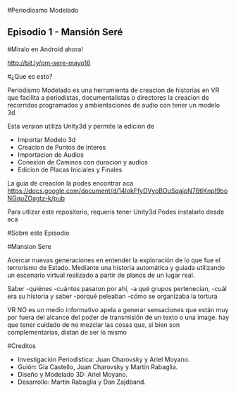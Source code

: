 #Periodiosmo Modelado
## Episodio 1 - Mansión Seré 

#Miralo en Android ahora!

http://bit.ly/pm-sere-mayo16 


#¿Que es esto?

Periodismo Modelado es una herramienta de creacion de 
historias en VR que facilita a periodistas, documentalistas o directores la creacion de recorridos programados y ambientaciones de audio con tener un modelo 3d.

Esta version utiliza Unity3d y permite la edicion de
- Importar Modelo 3d
- Creacion de Puntos de Interes
- Importacion de Audios
- Conexion de Caminos con duracion y audios
- Edicion de Placas Iniciales y Finales

La guia de creacion la podes encontrar aca
https://docs.google.com/document/d/14IokFfyDVyoBOuSqajpN76tIKnpI9boNGquZOagtz-k/pub 



Para utlizar este repositorio, requeris tener Unity3d
Podes instalarlo desde aca



#Sobre este Episodio

#Mansion Sere 

Acercar nuevas generaciones en entender la exploración de lo que fue el terrorismo de Estado. Mediante una historia automática y guiada utilizando  un escenario virtual realizado a partir de planos de un lugar real.

Saber 
-quiénes 
-cuántos pasaron por ahí,
-a qué grupos pertenecían, 
-cuál era su historia y saber 
-porqué peleaban 
-cómo se organizaba la tortura



VR NO es un medio informativo apela a generar sensaciones que están muy por fuera del alcance del poder de transmisión de un texto o una image. hay que tener cuidado de no mezclar las cosas que, si bien son complementarias, distan de ser lo mismo




#Creditos

- Investigación Periodística:  Juan Charovsky y Ariel Moyano.
- Guión: Gia Castello, Juan Charovsky y Martin Rabaglia.
- Diseño y Modelado 3D: Ariel Moyano.
- Desarrollo: Martín Rabaglia y Dan Zajdband.
